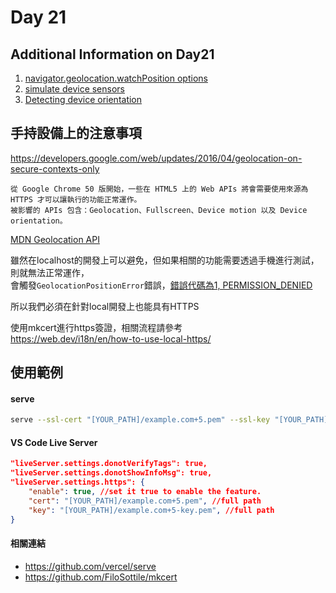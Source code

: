 # Day 21

## Additional Information on Day21

1. [navigator.geolocation.watchPosition options](https://developer.mozilla.org/en-US/docs/Web/API/Geolocation/getCurrentPosition#parameters)
2. [simulate device sensors](https://developer.chrome.com/docs/devtools/device-mode/geolocation/)
4. [Detecting device orientation](https://developer.mozilla.org/en-US/docs/Web/Events/Detecting_device_orientation)


## 手持設備上的注意事項

https://developers.google.com/web/updates/2016/04/geolocation-on-secure-contexts-only

```
從 Google Chrome 50 版開始，一些在 HTML5 上的 Web APIs 將會需要使用來源為 HTTPS 才可以讓執行的功能正常運作。
被影響的 APIs 包含：Geolocation、Fullscreen、Device motion 以及 Device orientation。
```

[MDN Geolocation API](https://developer.mozilla.org/en-US/docs/Web/API/Geolocation_API)

雖然在localhost的開發上可以避免，但如果相關的功能需要透過手機進行測試，則就無法正常運作，<br>
會觸發`GeolocationPositionError`錯誤，[錯誤代碼為1, PERMISSION_DENIED](https://developer.mozilla.org/en-US/docs/Web/API/GeolocationPositionError#properties)

所以我們必須在針對local開發上也能具有HTTPS

使用mkcert進行https簽證，相關流程請參考<br>
https://web.dev/i18n/en/how-to-use-local-https/


## 使用範例

#### serve
```zsh
serve --ssl-cert "[YOUR_PATH]/example.com+5.pem" --ssl-key "[YOUR_PATH]/example.com+5-key.pem"
```

#### VS Code Live Server
```json
"liveServer.settings.donotVerifyTags": true,
"liveServer.settings.donotShowInfoMsg": true,
"liveServer.settings.https": {
    "enable": true, //set it true to enable the feature.
    "cert": "[YOUR_PATH]/example.com+5.pem", //full path
    "key": "[YOUR_PATH]/example.com+5-key.pem", //full path
}
```


#### 相關連結
- https://github.com/vercel/serve
- https://github.com/FiloSottile/mkcert


